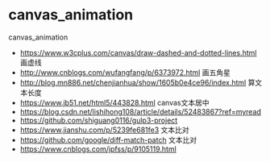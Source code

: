 # canvas_animation
canvas_animation
* https://www.w3cplus.com/canvas/draw-dashed-and-dotted-lines.html 画虚线
* http://www.cnblogs.com/wufangfang/p/6373972.html 画五角星
* http://blog.mn886.net/chenjianhua/show/1605b0e4ce96/index.html 算文本长度
* https://www.jb51.net/html5/443828.html canvas文本居中
* https://blog.csdn.net/lishihong108/article/details/52483867?ref=myread
* https://github.com/shiguang0116/gulp3-project
* https://www.jianshu.com/p/5239fe681fe3  文本比对
* https://github.com/google/diff-match-patch 文本比对
* https://www.cnblogs.com/jpfss/p/9105119.html